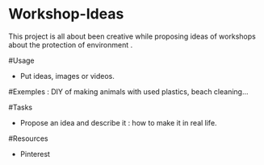 # Workshop-Ideas
This project is all about been creative while proposing ideas of workshops about the protection of environment .

#Usage 
- Put ideas, images or videos. 


#Exemples : DIY of making animals with used plastics, beach cleaning...

#Tasks 
- Propose an idea and describe it : how to make it in real life.

#Resources
- Pinterest
